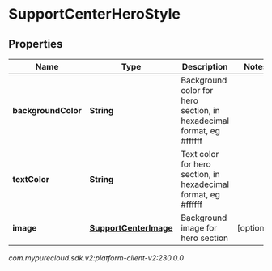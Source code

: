 # SupportCenterHeroStyle


## Properties

| Name | Type | Description | Notes |
| ------------ | ------------- | ------------- | ------------- |
| **backgroundColor** | **String** | Background color for hero section, in hexadecimal format, eg #ffffff |  |
| **textColor** | **String** | Text color for hero section, in hexadecimal format, eg #ffffff |  |
| **image** | [**SupportCenterImage**](SupportCenterImage) | Background image for hero section |  [optional] |




_com.mypurecloud.sdk.v2:platform-client-v2:230.0.0_
